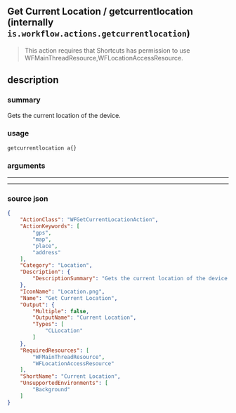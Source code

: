 
## Get Current Location / getcurrentlocation (internally `is.workflow.actions.getcurrentlocation`)

> This action requires that Shortcuts has permission to use WFMainThreadResource,WFLocationAccessResource.


## description

### summary

Gets the current location of the device.


### usage
```
getcurrentlocation a{}
```

### arguments

---



---

### source json

```json
{
	"ActionClass": "WFGetCurrentLocationAction",
	"ActionKeywords": [
		"gps",
		"map",
		"place",
		"address"
	],
	"Category": "Location",
	"Description": {
		"DescriptionSummary": "Gets the current location of the device."
	},
	"IconName": "Location.png",
	"Name": "Get Current Location",
	"Output": {
		"Multiple": false,
		"OutputName": "Current Location",
		"Types": [
			"CLLocation"
		]
	},
	"RequiredResources": [
		"WFMainThreadResource",
		"WFLocationAccessResource"
	],
	"ShortName": "Current Location",
	"UnsupportedEnvironments": [
		"Background"
	]
}
```
